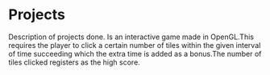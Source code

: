# Projects
Description of projects done.
Is an interactive game made in OpenGL.This requires the player to click a certain number of tiles within the given interval of time succeeding which the extra time is added as a bonus.The number of tiles clicked registers as the high score.
